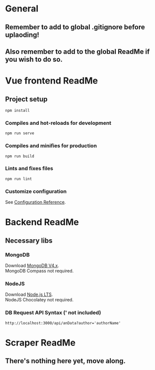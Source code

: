 # General

## Remember to add to global .gitignore before uplaoding!


## Also remember to add to the global ReadMe if you wish to do so.



# Vue frontend ReadMe

## Project setup
```
npm install
```

### Compiles and hot-reloads for development
```
npm run serve
```

### Compiles and minifies for production
```
npm run build
```

### Lints and fixes files
```
npm run lint
```

### Customize configuration
See [Configuration Reference](https://cli.vuejs.org/config/).



# Backend ReadMe

## Necessary libs

### MongoDB
Download [MongoDB V4.x](https://www.mongodb.com/download-center/cloud/). \
MongoDB Compass not required.

### NodeJS
Download [Node.js LTS](https://nodejs.org/). \
NodeJS Chocolatey not required.


### DB Request API Syntax (' not included)
```
http://localhost:3000/api/anData?author='authorName'
```


# Scraper ReadMe

## There's nothing here yet, move along.
